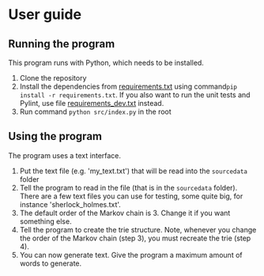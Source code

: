 # User guide


## Running the program
This program runs with Python, which needs to be installed.

1) Clone the repository
2) Install the dependencies from [requirements.txt](../requirements.txt) using command`pip install -r requirements.txt`. If you also want to run the unit tests and Pylint, use file [requirements_dev.txt](../requirements_dev.txt) instead.
3) Run command `python src/index.py` in the root

## Using the program
The program uses a text interface.

1) Put the text file (e.g. 'my_text.txt') that will be read into the `sourcedata` folder
2) Tell the program to read in the file (that is in the `sourcedata` folder). There are a few text files you can use for testing, some quite big, for instance 'sherlock_holmes.txt'.
3) The default order of the Markov chain is 3. Change it if you want something else.
4) Tell the program to create the trie structure. Note, whenever you change the order of the Markov chain (step 3), you must recreate the trie (step 4).
5) You can now generate text. Give the program a maximum amount of words to generate.
